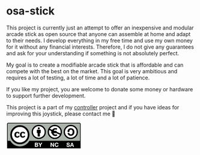 # osa-stick
This project is currently just an attempt to offer an inexpensive and modular arcade stick as open source that anyone can assemble at home and adapt to their needs. 
I develop everything in my free time and use my own money for it without any financial interests. 
Therefore, I do not give any guarantees and ask for your understanding if something is not absolutely perfect.

My goal is to create a modifiable arcade stick that is affordable and can compete with the best on the market. 
This goal is very ambitious and requires a lot of testing, a lot of time and a lot of patience.

If you like my project, you are welcome to donate some money or hardware to support further development.

This project is a part of my [controller](https://www.multi-console-controller.com/) project and if you have ideas for improving this joystick, please contact me 🙂

![CC BY NC SA 4.0](./images/cc-by-nc-sa-icon-border-200x72.png "CC BY NC SA 4.0")